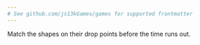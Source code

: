 ```yaml
---
# See github.com/js13kGames/games for supported frontmatter
---
```

Match the shapes on their drop points before the time runs out.
